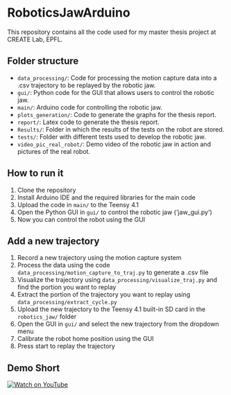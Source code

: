 # RoboticsJawArduino

This repository contains all the code used for my master thesis project at CREATE Lab, EPFL. 

## Folder structure
- `data_processing/`: Code for processing the motion capture data into a .csv trajectory to be replayed by the robotic jaw.
- `gui/`: Python code for the GUI that allows users to control the robotic jaw.
- `main/`: Arduino code for controlling the robotic jaw.
- `plots_generation/`: Code to generate the graphs for the thesis report.
- `report/`: Latex code to generate the thesis report.
- `Results/`: Folder in which the results of the tests on the robot are stored.
- `tests/`: Folder with different tests used to develop the robotic jaw.
- `video_pic_real_robot/`: Demo video of the robotic jaw in action and pictures of the real robot.

## How to run it
1. Clone the repository
2. Install Arduino IDE and the required libraries for the main code
3. Upload the code in `main/` to the Teensy 4.1 
4. Open the Python GUI in `gui/` to control the robotic jaw ('jaw_gui.py')
5. Now you can control the robot using the GUI

## Add a new trajectory
1. Record a new trajectory using the motion capture system
2. Process the data using the code `data_processing/motion_capture_to_traj.py` to generate a .csv file
3. Visualize the trajectory using `data_processing/visualize_traj.py` and find the portion you want to replay
4. Extract the portion of the trajectory you want to replay using `data_processing/extract_cycle.py`
5. Upload the new trajectory to the Teensy 4.1 built-in SD card in the `robotics_jaw/` folder
6. Open the GUI in `gui/` and select the new trajectory from the dropdown menu
7. Calibrate the robot home position using the GUI
8. Press start to replay the trajectory

## Demo Short
[![Watch on YouTube](https://img.youtube.com/shorts/_uW6wkvUZ1g/hqdefault.jpg)](https://www.youtube.com/shorts/_uW6wkvUZ1g)




